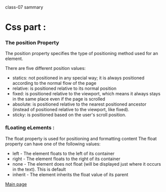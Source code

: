 class-07 sammary

# Css part :

### The position Property
The position property specifies the type of positioning method used for an element.

There are five different position values:

* statics: not positioned in any special way; it is always positioned according to the normal flow of the page
* relative: is positioned relative to its normal position
* fixed: is positioned relative to the viewport, which means it always stays in the same place even if the page is scrolled
* absolute: is positioned relative to the nearest positioned ancestor (instead of positioned relative to the viewport, like fixed).
* sticky: is positioned based on the user's scroll position.


### fLoating eLements :

The float property is used for positioning and formatting content
The float property can have one of the following values:

* left - The element floats to the left of its container
* right - The element floats to the right of its container
* none - The element does not float (will be displayed just where it occurs in the text). This is default
* inherit - The element inherits the float value of its parent



[Main page](https://osamamousa204.github.io/reading-notes/)    